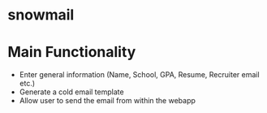 # snowmail

# Main Functionality

- Enter general information (Name, School, GPA, Resume, Recruiter email etc.)
- Generate a cold email template
- Allow user to send the email from within the webapp
